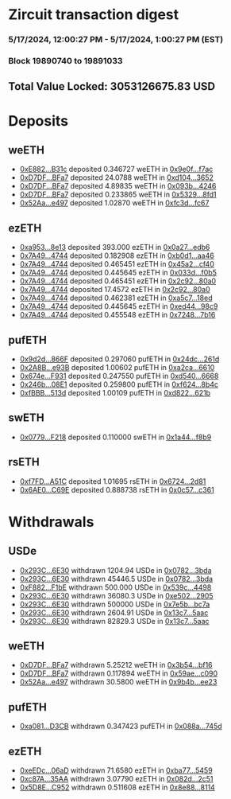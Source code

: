 # Zircuit transaction digest
### 5/17/2024, 12:00:27 PM - 5/17/2024, 1:00:27 PM (EST)
### Block 19890740 to 19891033

## Total Value Locked: 3053126675.83 USD

# Deposits
## weETH
- [0xE882...B31c](https://etherscan.io/address/0xE88293E064526a1b7C4a32F1EfC5F7F8071aB31c) deposited 0.346727 weETH in [0x9e0f...f7ac](https://etherscan.io/tx/0xE88293E064526a1b7C4a32F1EfC5F7F8071aB31c)
- [0xD7DF...BFa7](https://etherscan.io/address/0xD7DF7E085214743530afF339aFC420c7c720BFa7) deposited 24.0788 weETH in [0xd104...3652](https://etherscan.io/tx/0xD7DF7E085214743530afF339aFC420c7c720BFa7)
- [0xD7DF...BFa7](https://etherscan.io/address/0xD7DF7E085214743530afF339aFC420c7c720BFa7) deposited 4.89835 weETH in [0x093b...4246](https://etherscan.io/tx/0xD7DF7E085214743530afF339aFC420c7c720BFa7)
- [0xD7DF...BFa7](https://etherscan.io/address/0xD7DF7E085214743530afF339aFC420c7c720BFa7) deposited 0.233865 weETH in [0x5329...8fd1](https://etherscan.io/tx/0xD7DF7E085214743530afF339aFC420c7c720BFa7)
- [0x52Aa...e497](https://etherscan.io/address/0x52Aa899454998Be5b000Ad077a46Bbe360F4e497) deposited 1.02870 weETH in [0xfc3d...fc67](https://etherscan.io/tx/0x52Aa899454998Be5b000Ad077a46Bbe360F4e497)
## ezETH
- [0xa953...8e13](https://etherscan.io/address/0xa953199f569B65977b649c428dF7883CB2378e13) deposited 393.000 ezETH in [0x0a27...edb6](https://etherscan.io/tx/0xa953199f569B65977b649c428dF7883CB2378e13)
- [0x7A49...4744](https://etherscan.io/address/0x7A493Be5c2ce014cD049Bf178a1ac0Db1B434744) deposited 0.182908 ezETH in [0xb0d1...aa46](https://etherscan.io/tx/0x7A493Be5c2ce014cD049Bf178a1ac0Db1B434744)
- [0x7A49...4744](https://etherscan.io/address/0x7A493Be5c2ce014cD049Bf178a1ac0Db1B434744) deposited 0.465451 ezETH in [0x45a2...cf40](https://etherscan.io/tx/0x7A493Be5c2ce014cD049Bf178a1ac0Db1B434744)
- [0x7A49...4744](https://etherscan.io/address/0x7A493Be5c2ce014cD049Bf178a1ac0Db1B434744) deposited 0.445645 ezETH in [0x033d...f0b5](https://etherscan.io/tx/0x7A493Be5c2ce014cD049Bf178a1ac0Db1B434744)
- [0x7A49...4744](https://etherscan.io/address/0x7A493Be5c2ce014cD049Bf178a1ac0Db1B434744) deposited 0.465451 ezETH in [0x2c92...80a0](https://etherscan.io/tx/0x7A493Be5c2ce014cD049Bf178a1ac0Db1B434744)
- [0x7A49...4744](https://etherscan.io/address/0x7A493Be5c2ce014cD049Bf178a1ac0Db1B434744) deposited 17.4572 ezETH in [0x2c92...80a0](https://etherscan.io/tx/0x7A493Be5c2ce014cD049Bf178a1ac0Db1B434744)
- [0x7A49...4744](https://etherscan.io/address/0x7A493Be5c2ce014cD049Bf178a1ac0Db1B434744) deposited 0.462381 ezETH in [0xa5c7...18ed](https://etherscan.io/tx/0x7A493Be5c2ce014cD049Bf178a1ac0Db1B434744)
- [0x7A49...4744](https://etherscan.io/address/0x7A493Be5c2ce014cD049Bf178a1ac0Db1B434744) deposited 0.445645 ezETH in [0xed44...98c9](https://etherscan.io/tx/0x7A493Be5c2ce014cD049Bf178a1ac0Db1B434744)
- [0x7A49...4744](https://etherscan.io/address/0x7A493Be5c2ce014cD049Bf178a1ac0Db1B434744) deposited 0.455548 ezETH in [0x7248...7b16](https://etherscan.io/tx/0x7A493Be5c2ce014cD049Bf178a1ac0Db1B434744)
## pufETH
- [0x9d2d...866F](https://etherscan.io/address/0x9d2deb3bFA745D97Ed6A186123BE21710D0A866F) deposited 0.297060 pufETH in [0x24dc...261d](https://etherscan.io/tx/0x9d2deb3bFA745D97Ed6A186123BE21710D0A866F)
- [0x2A8B...e93B](https://etherscan.io/address/0x2A8BBC22BC1BB58D099Ae9c2443C00bD3e6ce93B) deposited 1.00602 pufETH in [0xa2ca...6610](https://etherscan.io/tx/0x2A8BBC22BC1BB58D099Ae9c2443C00bD3e6ce93B)
- [0x674e...F931](https://etherscan.io/address/0x674e234a680B63E82e0B173c8A7a53240C00F931) deposited 0.247550 pufETH in [0xd540...6668](https://etherscan.io/tx/0x674e234a680B63E82e0B173c8A7a53240C00F931)
- [0x246b...08E1](https://etherscan.io/address/0x246b222B53F97eE60deA10AC5aFA0190522508E1) deposited 0.259800 pufETH in [0xf624...8b4c](https://etherscan.io/tx/0x246b222B53F97eE60deA10AC5aFA0190522508E1)
- [0xfBBB...513d](https://etherscan.io/address/0xfBBB43a9ceCD935a820362D39EA8f00835C1513d) deposited 1.00109 pufETH in [0xd822...621b](https://etherscan.io/tx/0xfBBB43a9ceCD935a820362D39EA8f00835C1513d)
## swETH
- [0x0779...F218](https://etherscan.io/address/0x0779c293D66FC794D85436042518db794660F218) deposited 0.110000 swETH in [0x1a44...f8b9](https://etherscan.io/tx/0x0779c293D66FC794D85436042518db794660F218)
## rsETH
- [0xf7FD...A51C](https://etherscan.io/address/0xf7FD5f0029f502165350E815Af0a77598103A51C) deposited 1.01695 rsETH in [0x6724...2d81](https://etherscan.io/tx/0xf7FD5f0029f502165350E815Af0a77598103A51C)
- [0x6AE0...C69E](https://etherscan.io/address/0x6AE033a8b772dDDb95bbbB1f27e357D22628C69E) deposited 0.888738 rsETH in [0x0c57...c361](https://etherscan.io/tx/0x6AE033a8b772dDDb95bbbB1f27e357D22628C69E)
# Withdrawals
## USDe
- [0x293C...6E30](https://etherscan.io/address/0x293C6937D8D82e05B01335F7B33FBA0c8e256E30) withdrawn 1204.94 USDe in [0x0782...3bda](https://etherscan.io/tx/0x293C6937D8D82e05B01335F7B33FBA0c8e256E30)
- [0x293C...6E30](https://etherscan.io/address/0x293C6937D8D82e05B01335F7B33FBA0c8e256E30) withdrawn 45446.5 USDe in [0x0782...3bda](https://etherscan.io/tx/0x293C6937D8D82e05B01335F7B33FBA0c8e256E30)
- [0xF882...F1bE](https://etherscan.io/address/0xF882f14731877936555Dd5B03275dF4EcF72F1bE) withdrawn 500.000 USDe in [0x539c...4498](https://etherscan.io/tx/0xF882f14731877936555Dd5B03275dF4EcF72F1bE)
- [0x293C...6E30](https://etherscan.io/address/0x293C6937D8D82e05B01335F7B33FBA0c8e256E30) withdrawn 36080.3 USDe in [0xe502...2905](https://etherscan.io/tx/0x293C6937D8D82e05B01335F7B33FBA0c8e256E30)
- [0x293C...6E30](https://etherscan.io/address/0x293C6937D8D82e05B01335F7B33FBA0c8e256E30) withdrawn 500000 USDe in [0x7e5b...bc7a](https://etherscan.io/tx/0x293C6937D8D82e05B01335F7B33FBA0c8e256E30)
- [0x293C...6E30](https://etherscan.io/address/0x293C6937D8D82e05B01335F7B33FBA0c8e256E30) withdrawn 2604.91 USDe in [0x13c7...5aac](https://etherscan.io/tx/0x293C6937D8D82e05B01335F7B33FBA0c8e256E30)
- [0x293C...6E30](https://etherscan.io/address/0x293C6937D8D82e05B01335F7B33FBA0c8e256E30) withdrawn 82829.3 USDe in [0x13c7...5aac](https://etherscan.io/tx/0x293C6937D8D82e05B01335F7B33FBA0c8e256E30)
## weETH
- [0xD7DF...BFa7](https://etherscan.io/address/0xD7DF7E085214743530afF339aFC420c7c720BFa7) withdrawn 5.25212 weETH in [0x3b54...bf16](https://etherscan.io/tx/0xD7DF7E085214743530afF339aFC420c7c720BFa7)
- [0xD7DF...BFa7](https://etherscan.io/address/0xD7DF7E085214743530afF339aFC420c7c720BFa7) withdrawn 0.117894 weETH in [0x59ae...c090](https://etherscan.io/tx/0xD7DF7E085214743530afF339aFC420c7c720BFa7)
- [0x52Aa...e497](https://etherscan.io/address/0x52Aa899454998Be5b000Ad077a46Bbe360F4e497) withdrawn 30.5800 weETH in [0x9b4b...ee23](https://etherscan.io/tx/0x52Aa899454998Be5b000Ad077a46Bbe360F4e497)
## pufETH
- [0xa081...D3CB](https://etherscan.io/address/0xa081cC699f1Ddb720960FFbAA85A7341C667D3CB) withdrawn 0.347423 pufETH in [0x088a...745d](https://etherscan.io/tx/0xa081cC699f1Ddb720960FFbAA85A7341C667D3CB)
## ezETH
- [0xeEDc...06aD](https://etherscan.io/address/0xeEDc178E4ad2fE7ceBFbA111bff11E8E0AD106aD) withdrawn 71.6580 ezETH in [0xba77...5459](https://etherscan.io/tx/0xeEDc178E4ad2fE7ceBFbA111bff11E8E0AD106aD)
- [0xc87A...35AA](https://etherscan.io/address/0xc87AA776bB407b524783e6C7708fe4db5E8E35AA) withdrawn 3.07790 ezETH in [0x082d...2c51](https://etherscan.io/tx/0xc87AA776bB407b524783e6C7708fe4db5E8E35AA)
- [0x5D8E...C952](https://etherscan.io/address/0x5D8E86653Bca5F303b212D953f4FCb2971f7C952) withdrawn 0.511608 ezETH in [0x8e88...8114](https://etherscan.io/tx/0x5D8E86653Bca5F303b212D953f4FCb2971f7C952)
